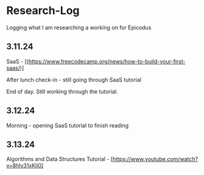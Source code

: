 # Research-Log
Logging what I am researching a working on for Epicodus

## 3.11.24

SaaS - [(https://www.freecodecamp.org/news/how-to-build-your-first-saas/)]
 
After lunch check-in - still going through SaaS tutorial

End of day. Still working through the tutorial.

## 3.12.24

Morning - opening SaaS tutorial to finish reading

## 3.13.24

Algorithms and Data Structures Tutorial - [https://www.youtube.com/watch?v=8hly31xKli0]